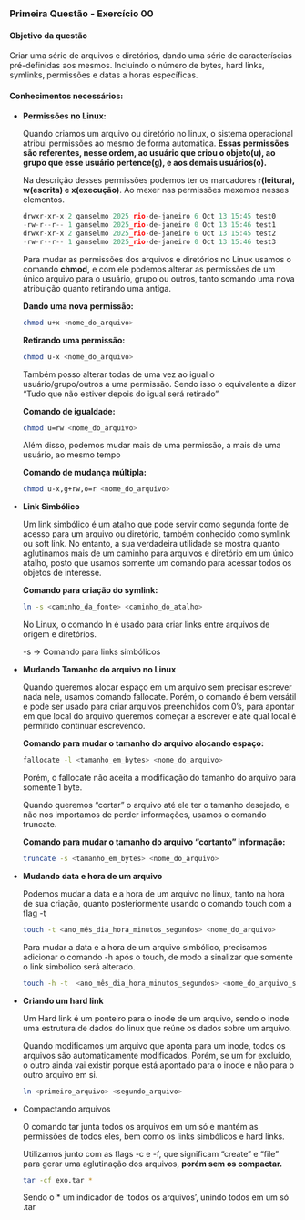 ### Primeira Questão - Exercício 00

#### Objetivo da questão

Criar uma série de arquivos e diretórios, dando uma série de caracteríscias pré-definidas aos mesmos. Incluindo o número de bytes, hard links, symlinks, permissões e datas a horas específicas.

#### Conhecimentos necessários:

- **Permissões no Linux:**
    
    Quando criamos um arquivo ou diretório no linux, o sistema operacional atribui permissões ao mesmo de forma automática. **Essas permissões são referentes, nesse ordem, ao usuário que criou o objeto(u), ao grupo que esse usuário pertence(g), e aos demais usuários(o).** 
    
    Na descrição desses permissões podemos ter os marcadores **r(leitura), w(escrita) e x(execução)**. Ao mexer nas permissões mexemos nesses elementos. 
    
    ```jsx
    drwxr-xr-x 2 ganselmo 2025_rio-de-janeiro 6 Oct 13 15:45 test0
    -rw-r--r-- 1 ganselmo 2025_rio-de-janeiro 0 Oct 13 15:46 test1
    drwxr-xr-x 2 ganselmo 2025_rio-de-janeiro 6 Oct 13 15:45 test2
    -rw-r--r-- 1 ganselmo 2025_rio-de-janeiro 0 Oct 13 15:46 test3
    ```
    
    Para mudar as permissões dos arquivos e diretórios no Linux usamos o comando **chmod,** e com ele podemos alterar as permissões de um único arquivo para o usuário, grupo ou outros, tanto somando uma nova atribuição quanto retirando uma antiga.
    
    **Dando uma nova permissão:**
    
    ```bash
    chmod u+x <nome_do_arquivo>
    ```
    
    **Retirando uma permissão:**
    
    ```bash
    chmod u-x <nome_do_arquivo>
    ```
    
    Também posso alterar todas de uma vez ao igual o usuário/grupo/outros a uma permissão. Sendo isso o equivalente a dizer “Tudo que não estiver depois do igual será retirado”
    
    **Comando de igualdade:**
    
    ```bash
    chmod u=rw <nome_do_arquivo>
    ```
    
    Além disso, podemos mudar mais de uma permissão, a mais de uma usuário, ao mesmo tempo
    
    **Comando de mudança múltipla:**
    
    ```bash
    chmod u-x,g+rw,o=r <nome_do_arquivo>
    ```
    
- **Link Simbólico**
    
    Um link simbólico é um atalho que pode servir como segunda fonte de acesso para um arquivo ou diretório, também conhecido como symlink ou soft link. No entanto, a sua verdadeira utilidade se mostra quanto aglutinamos mais de um caminho para arquivos e diretório em um único atalho, posto que usamos somente um comando para acessar todos os objetos de interesse.
    
    **Comando para criação do symlink:**
    
    ```bash
    ln -s <caminho_da_fonte> <caminho_do_atalho>
    ```
    
    No Linux, o comando ln é usado para criar links entre arquivos de origem e diretórios. 
    
    -s → Comando para links simbólicos
    
- **Mudando Tamanho do arquivo no Linux**
    
    Quando queremos alocar espaço em um arquivo sem precisar escrever nada nele, usamos comando fallocate. Porém, o comando é bem versátil e pode ser usado para criar arquivos preenchidos com 0’s, para apontar em que local do arquivo queremos começar a escrever e até qual local é permitido continuar escrevendo.
    
    **Comando para mudar o tamanho do arquivo alocando espaço:**
    
    ```bash
    fallocate -l <tamanho_em_bytes> <nome_do_arquivo>
    ```
    
    Porém, o fallocate não aceita a modificação do tamanho do arquivo para somente 1 byte. 
    
    Quando queremos “cortar” o arquivo até ele ter o tamanho desejado, e não nos importamos de perder informações, usamos o comando truncate.
    
    **Comando para mudar o tamanho do arquivo “cortanto” informação:**
    
    ```bash
    truncate -s <tamanho_em_bytes> <nome_do_arquivo>
    ```
    
- **Mudando data e hora de um arquivo**
    
    Podemos mudar a data e a hora de um arquivo no linux, tanto na hora de sua criação, quanto posteriormente usando o comando touch com a flag -t
    
    ```bash
    touch -t <ano_mês_dia_hora_minutos_segundos> <nome_do_arquivo>
    ```
    
    Para mudar a data e a hora de um arquivo simbólico, precisamos adicionar o comando -h após o touch, de modo a sinalizar que somente o link simbólico será alterado.
    
    ```bash
    touch -h -t  <ano_mês_dia_hora_minutos_segundos> <nome_do_arquivo_simbólico>
    ```
    
- **Criando um hard link**
    
    Um Hard link é um ponteiro para o inode de um arquivo, sendo o inode uma estrutura de dados do linux que reúne os dados sobre um arquivo. 
    
    Quando modificamos um arquivo que aponta para um inode, todos os arquivos são automaticamente modificados. Porém, se um for excluído, o outro ainda vai existir porque está apontado para o inode e não para o outro arquivo em si.
    
    ```bash
    ln <primeiro_arquivo> <segundo_arquivo>
    ```
    
- Compactando arquivos
    
    O comando tar junta todos os arquivos em um só e mantém as permissões de todos eles, bem como os links simbólicos e hard links. 
    
    Utilizamos junto com as flags -c e -f, que significam “create” e “file” para gerar uma aglutinação dos arquivos, **porém sem os compactar.**
    
    ```bash
    tar -cf exo.tar *
    ```
    
    Sendo o * um indicador de ‘todos os arquivos’, unindo todos em um só .tar